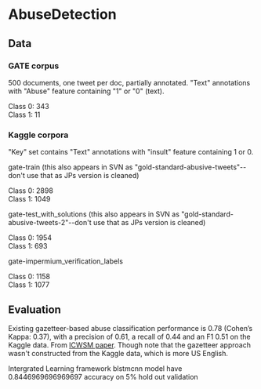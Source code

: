 # AbuseDetection

## Data

### GATE corpus

500 documents, one tweet per doc, partially annotated. "Text" annotations with "Abuse" feature containing "1" or "0" (text).

Class 0: 343  
Class 1: 11  

### Kaggle corpora
"Key" set contains "Text" annotations with "insult" feature containing 1 or 0.

gate-train (this also appears in SVN as "gold-standard-abusive-tweets"--don't use that as JPs version is cleaned)

Class 0: 2898  
Class 1: 1049  

gate-test_with_solutions (this also appears in SVN as "gold-standard-abusive-tweets-2"--don't use that as JPs version is cleaned)

Class 0: 1954  
Class 1: 693

gate-impermium_verification_labels

Class 0: 1158  
Class 1: 1077



## Evaluation

Existing gazetteer-based abuse classification performance is 0.78 (Cohen’s Kappa: 0.37), with a precision of 0.61, a recall of 0.44 and an F1 0.51 on the Kaggle data. From [ICWSM paper](https://www.aaai.org/ocs/index.php/ICWSM/ICWSM18/paper/viewFile/17861/17060). Though note that the gazetteer approach wasn't constructed from the Kaggle data, which is more US English.


Intergrated Learning framework blstmcnn model have 0.8446969696969697 accuracy on 5% hold out validation
